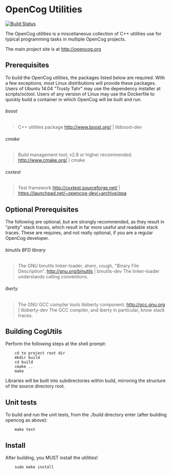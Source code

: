 OpenCog Utilities
=================
[![Build Status](https://travis-ci.org/opencog/cogutils.svg?branch=master)](https://travis-ci.org/opencog/cogutils)

The OpenCog utilities is a miscellaneous collection of C++ utilities
use for typical programming tasks in multiple OpenCog projects.

The main project site is at http://opencog.org

Prerequisites
-------------
To build the OpenCog utilities, the packages listed below are required. With a
few exceptions, most Linux distributions will provide these packages. Users of
Ubuntu 14.04 "Trusty Tahr" may use the dependency installer at scripts/octool.
Users of any version of Linux may use the Dockerfile to quickly build a
container in which OpenCog will be built and run.

###### boost
> C++ utilities package
> http://www.boost.org/ | libboost-dev

###### cmake
> Build management tool; v2.8 or higher recommended.
> http://www.cmake.org/ | cmake

###### cxxtest
> Test framework
> http://cxxtest.sourceforge.net/ | https://launchpad.net/~opencog-dev/+archive/ppa

Optional Prerequisites
----------------------
The following are optional, but are strongly recommended, as they result
in "pretty" stack traces, which result in far more useful and readable
stack traces.  These are requires, and not really optional, if you are
a regular OpenCog developer.

###### binutils BFD library
> The GNU binutils linker-loader, ahem, cough, "Binary File Description".
> http://gnu.org/binutils | binutils-dev
> The linker-loader understands calling conventions.

###### iberty
> The GNU GCC compiler tools libiberty component.
> http://gcc.gnu.org | libiberty-dev
> The GCC compiler, and iberty in particular, know stack traces.

Building CogUtils
-----------------
Perform the following steps at the shell prompt:
```
    cd to project root dir
    mkdir build
    cd build
    cmake ..
    make
```
Libraries will be built into subdirectories within build, mirroring the
structure of the source directory root.


Unit tests
----------
To build and run the unit tests, from the ./build directory enter (after
building opencog as above):
```
    make test
```


Install
-------
After building, you MUST install the utilities!
```
    sudo make install
```
